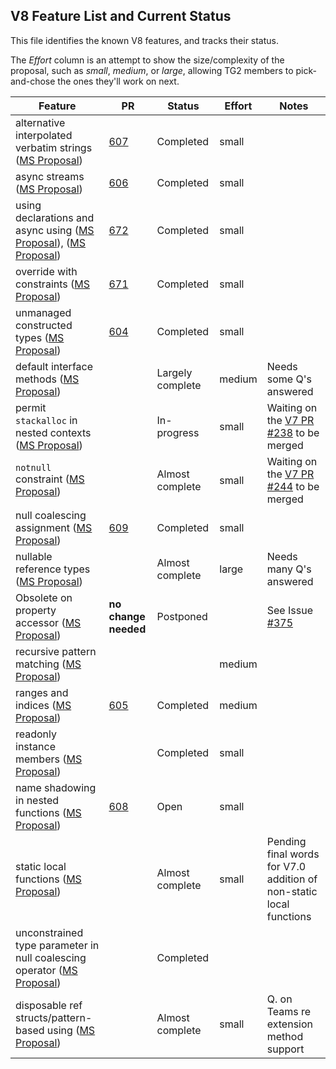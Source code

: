 ## V8 Feature List and Current Status

This file identifies the known V8 features, and tracks their status.

The *Effort* column is an attempt to show the size/complexity of the proposal, such as *small*, *medium*, or *large*, allowing TG2 members to pick-and-chose the ones they'll work on next.

Feature | PR | Status | Effort | Notes
------- | -- | ------ | ------ | ------
alternative interpolated verbatim strings ([MS Proposal](https://github.com/dotnet/csharplang/blob/main/proposals/csharp-8.0/alternative-interpolated-verbatim.md)) | [607](https://github.com/dotnet/csharpstandard/pull/607) | Completed | small | 
async streams ([MS Proposal](https://github.com/dotnet/csharplang/blob/main/proposals/csharp-8.0/async-streams.md)) | [606](https://github.com/dotnet/csharpstandard/pull/606) | Completed | small | 
using declarations and async using ([MS Proposal](https://github.com/dotnet/csharplang/blob/main/proposals/csharp-8.0/using.md)), ([MS Proposal](https://github.com/dotnet/csharplang/blob/main/proposals/csharp-8.0/async-using.md)) | [672](https://github.com/dotnet/csharpstandard/pull/672) | Completed | small | 
override with constraints ([MS Proposal](https://github.com/dotnet/csharplang/blob/main/proposals/csharp-8.0/constraints-in-overrides.md)) | [671](https://github.com/dotnet/csharpstandard/pull/671) | Completed | small | 
unmanaged constructed types ([MS Proposal](https://github.com/dotnet/csharplang/blob/main/proposals/csharp-8.0/constructed-unmanaged.md)) | [604](https://github.com/dotnet/csharpstandard/pull/604) | Completed | small |
default interface methods ([MS Proposal](https://github.com/dotnet/csharplang/blob/main/proposals/csharp-8.0/default-interface-methods.md)) | | Largely complete | medium | Needs some Q's answered
permit `stackalloc` in nested contexts ([MS Proposal](https://github.com/dotnet/csharplang/blob/main/proposals/csharp-8.0/nested-stackalloc.md)) |  | In-progress | small | Waiting on the [V7 PR #238](https://github.com/dotnet/csharpstandard/pull/238) to be merged
`notnull` constraint ([MS Proposal](https://github.com/dotnet/csharplang/blob/main/proposals/csharp-8.0/notnull-constraint.md)) | | Almost complete | small | Waiting on the [V7 PR #244](https://github.com/dotnet/csharpstandard/pull/244) to be merged
null coalescing assignment ([MS Proposal](https://github.com/dotnet/csharplang/blob/main/proposals/csharp-8.0/null-coalescing-assignment.md)) | [609](https://github.com/dotnet/csharpstandard/pull/609) | Completed | small | 
nullable reference types ([MS Proposal](https://github.com/dotnet/csharplang/blob/main/proposals/csharp-8.0/nullable-reference-types.md)) | | Almost complete | large | Needs many Q's answered
Obsolete on property accessor ([MS Proposal](https://github.com/dotnet/csharplang/blob/main/proposals/csharp-8.0/obsolete-accessor.md)) | **no change needed** | Postponed | | See Issue [#375](https://github.com/dotnet/csharpstandard/issues/375)
recursive pattern matching ([MS Proposal](https://github.com/dotnet/csharplang/blob/main/proposals/csharp-8.0/patterns.md)) | |  | medium |
ranges and indices ([MS Proposal](https://github.com/dotnet/csharplang/blob/main/proposals/csharp-8.0/ranges.md)) | [605](https://github.com/dotnet/csharpstandard/pull/605) | Completed | medium | 
readonly instance members ([MS Proposal](https://github.com/dotnet/csharplang/blob/main/proposals/csharp-8.0/readonly-instance-members.md)) |  | Completed | small | 
name shadowing in nested functions ([MS Proposal](https://github.com/dotnet/csharplang/blob/main/proposals/csharp-8.0/shadowing-in-nested-functions.md)) | [608](https://github.com/dotnet/csharpstandard/pull/608) | Open | small | 
static local functions ([MS Proposal](https://github.com/dotnet/csharplang/blob/main/proposals/csharp-8.0/static-local-functions.md)) | | Almost complete | small | Pending final words for V7.0 addition of non-static local functions
unconstrained type parameter in null coalescing operator ([MS Proposal](https://github.com/dotnet/csharplang/blob/main/proposals/csharp-8.0/unconstrained-null-coalescing.md)) | | Completed | |
disposable ref structs/pattern-based using ([MS Proposal](https://github.com/dotnet/csharplang/blob/main/proposals/csharp-8.0/using.md)) | | Almost complete | small | Q. on Teams re extension method support


